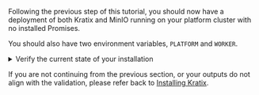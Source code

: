 Following the previous step of this tutorial, you should now
have a deployment of both Kratix and MinIO running on your platform cluster
with no installed Promises.

You should also have two environment variables, `PLATFORM` and `WORKER`.

<details>
   <summary>Verify the current state of your installation</summary>

Run:

```bash
kubectl --context $PLATFORM get deployments --namespace kratix-platform-system
```

The above command will give an output similar to:

```shell-session
NAME                                 READY   UP-TO-DATE   AVAILABLE   AGE
kratix-platform-controller-manager   1/1     1            1           1h
minio                                1/1     1            1           1h
```

You should also have a State Store created and configured to point to the
`kratix` bucket on MinIO. Verify the `bucketstatestores`:

```bash
kubectl --context $PLATFORM get bucketstatestores.platform.kratix.io
```

The above command will give an output similar to:

```shell-session
NAME        AGE
default     1h
```

Verify there are no existing Promises:

```bash
kubectl --context $PLATFORM get promises
```

Verify your cluster environment variables are set:

```bash
env | grep 'PLATFORM\|WORKER'
```

which should result in:

```shell-session
WORKER=kind-worker
PLATFORM=kind-platform
```

</details>

If you are not continuing from the previous section, or your outputs do not align with the validation, please refer back to
[Installing Kratix](installing-kratix).
